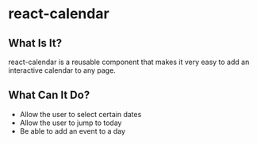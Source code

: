 # react-calendar

## What Is It? 

react-calendar is a reusable component that makes it very easy to add an interactive calendar to any page.

## What Can It Do?

- Allow the user to select certain dates
- Allow the user to jump to today
- Be able to add an event to a day
